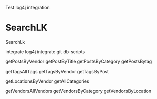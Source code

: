 Test log4j integration


SearchLK
========

SearchLk

integrate log4j
integrate git
db-scripts

getPostsByVendor
getPostByTitle
getPostsByCategory
getPostsBytag

getTagsAllTags
getTagsByVendor
getTagsByPost

getLocationsByVendor
getAllCategories

getVendorsAllVendors
getVendorsByCategory
getVendorsByLocation





